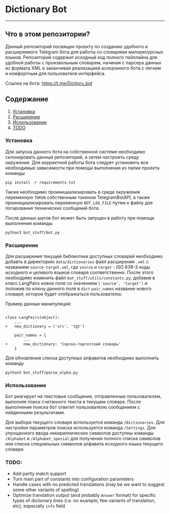 # Dictionary Bot

___

## Что в этом репозитории?

Данный репозиторий посвящен проекту по созданию удобного и расширяемого Telegram бота для работы со словарями малоресурсных языков. Репозиторий содержит исходный код полного пайплайна для удобной работы с произвольным словарем, начиная с парсера данных из формата XML и заканчивая реализацией асихронного бота с легким и комфортным для пользователя интерфейса.

Ссылка на бота:
https://t.me/Dictiory_bot

## Содержание
1. [Установка](#установка)
2. [Расширение](#расширение)
3. [Использование](#использование)
4. [TODO](#todo)

### Установка
Для запуска данного бота на собственной системе необходимо склонировать данный репозиторий, а затем настроить среду окружения.
Для корректной работы бота следует установить все необходимые зависимости при помощи выполнения из папки проекта команды

```shell
pip install -r requirements.txt
```

Также необходимо проинициализировать в среде окружения переменную `TOKEN` собственным токеном TelegramBotAPI, а также проинициализировать переменную `BOT_LOG_FILE` путем к файлу для логирования технических сообщений бота.

После данных шагов бот может быть запущен в работу при помощи выполнения команды
```shell
python3 bot_stuff/bot.py
```

### Расширение

Для расширения текущей библиотеки доступных словарей необходимо добавть в директорию `data/dictionaries` файл расширения `.xml` с названием `source-target.xml`, где `source` и `target` - ISO 639-3 коды исходного и целевого языков словаря соответственно.
После этого необходимо изменить файл `bot_stuff/utils/constants.py`, добавив в класс LangPairs новое поле со значением `('source', 'target')` и положив по ключу данного поля в `dict` `pair_names` название нового словаря, которое будет отображаться пользователю.

Пример данных манипуляций:

```python3

class LangPairs(object):
	...
+   new_dictionary = ('src', 'tgt')

    pair_names = {
    	...
+   	new_dictionary: 'Сорско-таргетский словарь'
    }

```

Для обновления списка доступных алфавитов необходимо выполнить команду

```shell
python3 bot_stuff/parse_alpha.py
```


### Использование

Бот реагирует на текстовые сообщения, отправленные пользователем, выполняя поиск считанного текста в текущем словаре. После выполнения поиска бот ответит пользователю сообщением с найденными результатами.

Для выбора текущего словаря используется команда `/Dictionaries`. Для настройки параметров поиска используется команда `/Settings`. Для упрощенного ввода некириллических символов доступны команды `/Alphabet` и `/Alphabet_special` для получения полного списка символов или списка специальных символов алфавита исходного языка текущего словаря.


### TODO:
- Add partly match support
- Turn main part of constants into configuration parameters
- Handle cases with no predicted translations (may be we want to suggest some other variants of spelling)
- Optimize translation output (and probably `Answer` format) for specific types of dictionary lines (i.e. no example, few variants of translation, etc), especially `info` field